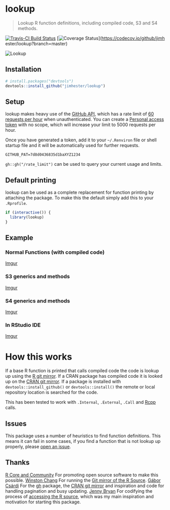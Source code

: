 # lookup

> Lookup R function definitions, including compiled code, S3 and S4 methods.

[![Travis-CI Build Status](https://travis-ci.org/jimhester/lookup.svg?branch=master)](https://travis-ci.org/jimhester/lookup)
[![Coverage Status](https://img.shields.io/codecov/c/github/jimhester/lookup/master.svg)](https://codecov.io/github/jimh
ester/lookup?branch=master)

![Lookup](http://i.giphy.com/l2Je66zG6mAAZxgqI.gif)

## Installation
```r
# install.packages("devtools")
devtools::install_github("jimhester/lookup")
```

## Setup

lookup makes heavy use of the [GitHub API](https://developer.github.com/v3/),
which has a rate limit of [60 requests per
hour](https://developer.github.com/v3/#rate-limiting) when unauthenticated. You
can create a [Personal access token](https://github.com/settings/tokens) with
no scope, which will increase your limit to 5000 requests per hour.

Once you have generated a token, add it to your `~/.Renviron` file or shell
startup file and it will be automatically used for further requests.
```
GITHUB_PAT=7d8d0436835d1baXYZ1234
```
`gh::gh("/rate_limit")` can be used to query your current usage and limits.

## Default printing
lookup can be used as a complete replacement for function printing by attaching
the package. To make this the default simply add this to your `.Rprofile`.
```r
if (interactive()) {
  library(lookup)
}
```

## Example

### Normal Functions (with compiled code)
[Imgur](http://i.imgur.com/TjyfFFU.png)

### S3 generics and methods
[Imgur](http://i.imgur.com/u4XM6NX.png)

### S4 generics and methods
[Imgur](http://i.imgur.com/kMEVDnv.png)

### In RStudio IDE
[Imgur](http://i.imgur.com/8iH3FdB.png)

# How this works

If a base R function is printed that calls compiled code the code is lookup up
using the [R git mirror](https://github.com/wch/r-source). If a CRAN package
has compiled code it is looked up on the [CRAN git
mirror](https://github.com/cran). If a package is installed with
`devtools::install_github()` or `devtools::install()` the remote or local
repository location is searched for the code.

This has been tested to work with `.Internal`, `.External`, `.Call` and
[Rcpp](https://github.com/RcppCore/Rcpp) calls.

## Issues ##
This package uses a number of heuristics to find function definitions. This means it can
fail in some cases, if you find a function that is not lookup up properly,
please [open an issue](https://github.com/jimhester/lookup/issues).

## Thanks ##
[R Core and Community](https://www.r-project.org) For promoting open source software to make this possible.
[Winston Chang](https://github.com/wch) For running the [Git mirror of the R Source](https://github.com/wch/r-source).
[Gábor Csárdi](https://github.com/gaborcsardi) For the [gh](https://github.com/r-pkgs/gh) package, the [CRAN git mirror](https://github.com/cran) and inspiration and code for handling pagination and busy updating.
[Jenny Bryan](https://github.com/jennybc) For codifying the process of [accessing the R source](https://github.com/jennybc/access-r-source), which was my main inspiration and motivation for starting this package.
